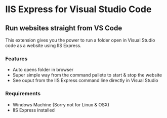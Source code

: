 # IIS Express for Visual Studio Code
## Run websites straight from VS Code
This extension gives you the power to run a folder open in Visual Studio code as a website using IIS Express.

### Features
* Auto opens folder in browser
* Super simple way from the command pallete to start & stop the website
* See ouput from the IIS Express command line directly in Visual Studio 

### Requirements 
* Windows Machine (Sorry not for Linux & OSX)
* IIS Express installed


